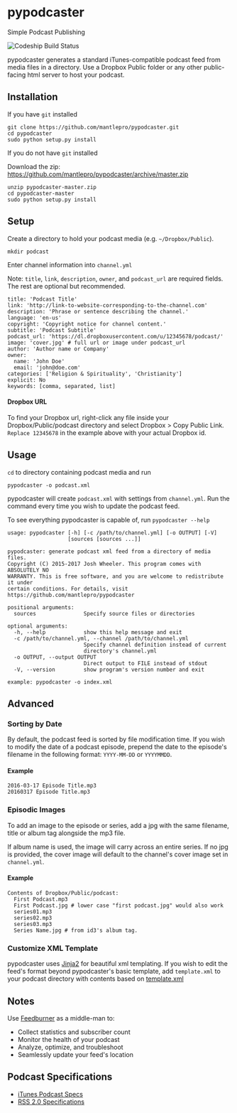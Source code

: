 # pypodcaster

Simple Podcast Publishing

![Codeship Build Status](https://codeship.com/projects/bf604180-e4fc-0134-5d59-0a6f4d7e1430/status?branch=master "Build Status")

pypodcaster generates a standard iTunes-compatible podcast feed from media files in a directory. Use a Dropbox Public folder or any other public-facing html server to host your podcast.

## Installation

If you have `git` installed

    git clone https://github.com/mantlepro/pypodcaster.git
    cd pypodcaster
    sudo python setup.py install

If you do not have `git` installed

Download the zip: https://github.com/mantlepro/pypodcaster/archive/master.zip

    unzip pypodcaster-master.zip
    cd pypodcaster-master
    sudo python setup.py install

## Setup

Create a directory to hold your podcast media (e.g. `~/Dropbox/Public`).

    mkdir podcast

Enter channel information into `channel.yml`

Note: `title`, `link`, `description`, `owner`, and `podcast_url` are required fields. The rest are optional but recommended.

```
title: 'Podcast Title'
link: 'http://link-to-website-corresponding-to-the-channel.com'
description: 'Phrase or sentence describing the channel.'
language: 'en-us'
copyright: 'Copyright notice for channel content.'
subtitle: 'Podcast Subtitle'
podcast_url: 'https://dl.dropboxusercontent.com/u/12345678/podcast/'
image: 'cover.jpg' # full url or image under podcast_url
author: 'Author name or Company'
owner:
  name: 'John Doe'
  email: 'john@doe.com'
categories: ['Religion & Spirituality', 'Christianity']
explicit: No
keywords: [comma, separated, list]
```

#### Dropbox URL

To find your Dropbox url, right-click any file inside your Dropbox/Public/podcast directory and select Dropbox > Copy Public Link. `Replace 12345678` in the example above with your actual Dropbox id.

## Usage

`cd` to directory containing podcast media and run

    pypodcaster -o podcast.xml

pypodcaster will create `podcast.xml` with settings from `channel.yml`. Run the command every time you wish to update the podcast feed.

To see everything pypodcaster is capable of, run `pypodcaster --help`

```
usage: pypodcaster [-h] [-c /path/to/channel.yml] [-o OUTPUT] [-V]
                   [sources [sources ...]]

pypodcaster: generate podcast xml feed from a directory of media files.
Copyright (C) 2015-2017 Josh Wheeler. This program comes with ABSOLUTELY NO
WARRANTY. This is free software, and you are welcome to redistribute it under
certain conditions. For details, visit
https://github.com/mantlepro/pypodcaster

positional arguments:
  sources               Specify source files or directories

optional arguments:
  -h, --help            show this help message and exit
  -c /path/to/channel.yml, --channel /path/to/channel.yml
                        Specify channel definition instead of current
                        directory's channel.yml
  -o OUTPUT, --output OUTPUT
                        Direct output to FILE instead of stdout
  -V, --version         show program's version number and exit

example: pypodcaster -o index.xml
```

## Advanced

### Sorting by Date

By default, the podcast feed is sorted by file modification time. If you wish to modify the date of a podcast episode, prepend the date to the episode's filename in the following format: `YYYY-MM-DD` or `YYYYMMDD`.

#### Example

    2016-03-17 Episode Title.mp3
    20160317 Episode Title.mp3

### Episodic Images

To add an image to the episode or series, add a jpg with the same filename, title or album tag alongside the mp3 file.

If album name is used, the image will carry across an entire series. If no jpg is provided, the cover image will default to the channel's cover image set in `channel.yml`.

#### Example

```
Contents of Dropbox/Public/podcast:
  First Podcast.mp3
  First Podcast.jpg # lower case "first podcast.jpg" would also work
  series01.mp3
  series02.mp3
  series03.mp3
  Series Name.jpg # from id3's album tag. 
```

### Customize XML Template

pypodcaster uses [Jinja2](http://jinja.pocoo.org/) for beautiful xml templating. If you wish to edit the feed's format beyond pypodcaster's basic template, add `template.xml` to your podcast directory with contents based on [template.xml](https://github.com/mantlepro/pypodcaster/blob/master/pypodcaster/templates/template.xml) 

## Notes

Use [Feedburner](http://feedburner.com) as a middle-man to:

- Collect statistics and subscriber count
- Monitor the health of your podcast
- Analyze, optimize, and troubleshoot
- Seamlessly update your feed's location

## Podcast Specifications

- [iTunes Podcast Specs](http://www.apple.com/itunes/podcasts/specs.html)
- [RSS 2.0 Specifications](https://validator.w3.org/feed/docs/rss2.html)
